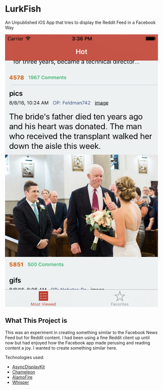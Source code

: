 LurkFish
==============

An Unpublished iOS App that tries to display the Reddit Feed in a Facebook Way

![feed screenshot](./screenshot-1.png)

## What This Project is

This was an experiment in creating something similar to the Facebook News Feed but for Reddit content. I had been using a fine Reddit client up until now but had enjoyed how the Facebook app made perusing and reading content a joy. I wanted to create something similar here. 

Technologies used: 
* [AsyncDisplayKit](http://asyncdisplaykit.org/)
* [Chameleon](https://github.com/ViccAlexander/Chameleon)
* [AlamoFire](https://github.com/Alamofire/Alamofire)
* [Whisper](https://github.com/hyperoslo/Whisper)